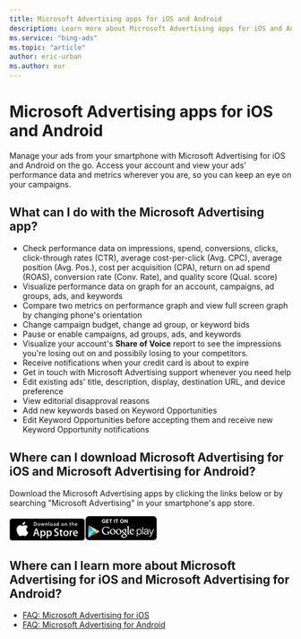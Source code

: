 ```yaml
---
title: Microsoft Advertising apps for iOS and Android
description: Learn more about Microsoft Advertising apps for iOS and Android.
ms.service: "bing-ads"
ms.topic: "article"
author: eric-urban
ms.author: eur
---
```


# Microsoft Advertising apps for iOS and Android

Manage your ads from your smartphone with Microsoft Advertising for iOS and Android on the go. Access your account and view your ads’ performance data and metrics wherever you are, so you can keep an eye on your campaigns.

## What can I do with the Microsoft Advertising app?

- Check performance data on impressions, spend, conversions, clicks, click-through rates (CTR), average cost-per-click (Avg. CPC), average position (Avg. Pos.), cost per acquisition (CPA), return on ad spend (ROAS), conversion rate (Conv. Rate), and quality score (Qual. score)
- Visualize performance data on graph for an account, campaigns, ad groups, ads, and keywords
- Compare two metrics on performance graph and view full screen graph by changing phone's orientation
- Change campaign budget, change ad group, or keyword bids
- Pause or enable campaigns, ad groups, ads, and keywords
- Visualize your account's **Share of Voice**  report to see the impressions you're losing out on and possibily losing to your competitors.
- Receive notifications when your credit card is about to expire
- Get in touch with Microsoft Advertising support whenever you need help
- Edit existing ads' title, description, display, destination URL, and device preference
- View editorial disapproval reasons
- Add new keywords based on Keyword Opportunities
- Edit Keyword Opportunities before accepting them and receive new Keyword Opportunity notifications

## Where can I download Microsoft Advertising for iOS and Microsoft Advertising for Android?

Download the Microsoft Advertising apps by clicking the links below or by searching "Microsoft Advertising" in your smartphone's app store.

[![Bing Ads for iOS](../images/BAM_CONC_Apple.png)](https://go.microsoft.com/fwlink?LinkId=536519)[![Bing Ads for Android](../images/BAM_CONC_Android.png)](https://go.microsoft.com/fwlink?LinkId=624094)

## Where can I learn more about Microsoft Advertising for iOS and Microsoft Advertising for Android?

- [FAQ: Microsoft Advertising for iOS](./hlp_BAM_CONC_FAQ1.md)
- [FAQ: Microsoft Advertising for Android](./hlp_BAM_CONC_FAQ_Android.md)


